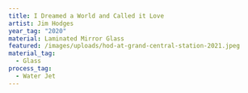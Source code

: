 ```yaml
---
title: I Dreamed a World and Called it Love
artist: Jim Hodges
year_tag: "2020"
material: Laminated Mirror Glass
featured: /images/uploads/hod-at-grand-central-station-2021.jpeg
material_tag:
  - Glass
process_tag:
  - Water Jet
---
```

